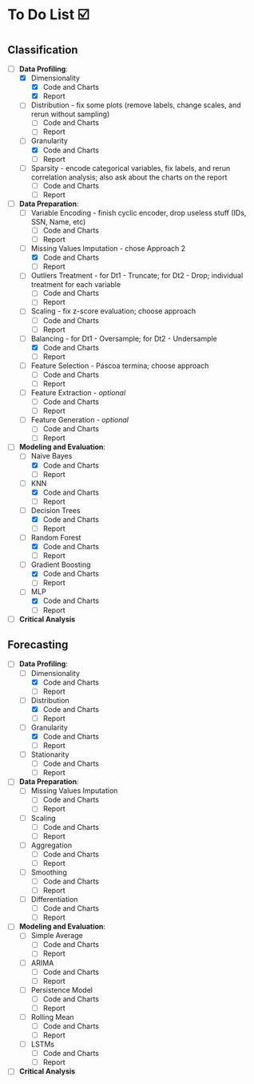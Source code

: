 # To Do List ☑️

## Classification 

* [ ] **Data Profiling**:
  * [X] Dimensionality
    * [X] Code and Charts
    * [X] Report
  * [ ] Distribution - fix some plots (remove labels, change scales, and rerun without sampling)
    * [ ] Code and Charts
    * [ ] Report
  * [ ] Granularity
    * [X] Code and Charts
    * [ ] Report
  * [ ] Sparsity - encode categorical variables, fix labels, and rerun correlation analysis; also ask about the charts on the report
    * [ ] Code and Charts
    * [ ] Report

* [ ] **Data Preparation**:
  * [ ] Variable Encoding - finish cyclic encoder, drop useless stuff (IDs, SSN, Name, etc)
    * [ ] Code and Charts
    * [ ] Report
  * [ ] Missing Values Imputation - chose Approach 2 
    * [X] Code and Charts
    * [ ] Report
  * [ ] Outliers Treatment - for Dt1 - Truncate; for Dt2 - Drop; individual treatment for each variable
    * [ ] Code and Charts
    * [ ] Report
  * [ ] Scaling - fix z-score evaluation; choose approach
    * [ ] Code and Charts
    * [ ] Report
  * [ ] Balancing - for Dt1 - Oversample; for Dt2 - Undersample
    * [X] Code and Charts
    * [ ] Report
  * [ ] Feature Selection - Páscoa termina; choose approach
    * [ ] Code and Charts
    * [ ] Report
  * [ ] Feature Extraction - _optional_
    * [ ] Code and Charts
    * [ ] Report
  * [ ] Feature Generation - _optional_
    * [ ] Code and Charts
    * [ ] Report

* [ ] **Modeling and Evaluation**:
  * [ ] Naive Bayes
    * [X] Code and Charts
    * [ ] Report
  * [ ] KNN
    * [X] Code and Charts
    * [ ] Report
  * [ ] Decision Trees
    * [X] Code and Charts
    * [ ] Report
  * [ ] Random Forest
    * [X] Code and Charts
    * [ ] Report
  * [ ] Gradient Boosting
    * [X] Code and Charts
    * [ ] Report
  * [ ] MLP
    * [X] Code and Charts
    * [ ] Report

* [ ] **Critical Analysis**

## Forecasting

* [ ] **Data Profiling**:
  * [ ] Dimensionality
    * [X] Code and Charts
    * [ ] Report
  * [ ] Distribution
    * [X] Code and Charts
    * [ ] Report
  * [ ] Granularity
    * [X] Code and Charts
    * [ ] Report
  * [ ] Stationarity
    * [ ] Code and Charts
    * [ ] Report

* [ ] **Data Preparation**:
  * [ ] Missing Values Imputation
    * [ ] Code and Charts
    * [ ] Report
  * [ ] Scaling
    * [ ] Code and Charts
    * [ ] Report
  * [ ] Aggregation
    * [ ] Code and Charts
    * [ ] Report
  * [ ] Smoothing
    * [ ] Code and Charts
    * [ ] Report
  * [ ] Differentiation
    * [ ] Code and Charts
    * [ ] Report

* [ ] **Modeling and Evaluation**:
  * [ ] Simple Average
    * [ ] Code and Charts
    * [ ] Report
  * [ ] ARIMA
    * [ ] Code and Charts
    * [ ] Report
  * [ ] Persistence Model
    * [ ] Code and Charts
    * [ ] Report
  * [ ] Rolling Mean
    * [ ] Code and Charts
    * [ ] Report
  * [ ] LSTMs
    * [ ] Code and Charts
    * [ ] Report

* [ ] **Critical Analysis**